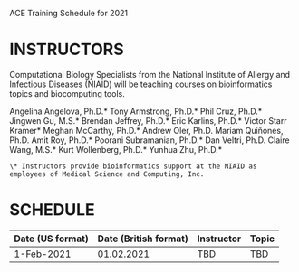 ACE Training Schedule for 2021

# INSTRUCTORS
Computational Biology Specialists from the National Institute of Allergy and Infectious Diseases (NIAID) will be teaching courses on bioinformatics topics and biocomputing tools.

Angelina Angelova, Ph.D.\*
Tony Armstrong, Ph.D.\*
Phil Cruz, Ph.D.\*
Jingwen Gu, M.S.\*
Brendan Jeffrey, Ph.D.\*
Eric Karlins, Ph.D.\*
Victor Starr Kramer\*
Meghan McCarthy, Ph.D.\*
Andrew Oler, Ph.D.
Mariam Quiñones, Ph.D.
Amit Roy, Ph.D.\*
Poorani Subramanian, Ph.D.\*
Dan Veltri, Ph.D.
Claire Wang, M.S.\*
Kurt Wollenberg, Ph.D.\*
Yunhua Zhu, Ph.D.\*

	\* Instructors provide bioinformatics support at the NIAID as employees of Medical Science and Computing, Inc.

# SCHEDULE

| Date (US format) | Date (British format) | Instructor         | Topic                                                               | 
|------------------|-----------------------|--------------------|---------------------------------------------------------------------| 
| 1-Feb-2021       | 01.02.2021            | TBD                | TBD                                                                 | 
                                                                

